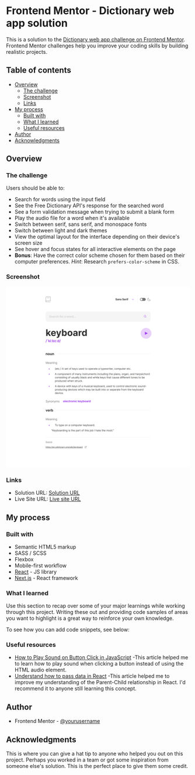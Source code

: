 # Frontend Mentor - Dictionary web app solution

This is a solution to the [Dictionary web app challenge on Frontend Mentor](https://www.frontendmentor.io/challenges/dictionary-web-app-h5wwnyuKFL). Frontend Mentor challenges help you improve your coding skills by building realistic projects.

## Table of contents

-   [Overview](#overview)
    -   [The challenge](#the-challenge)
    -   [Screenshot](#screenshot)
    -   [Links](#links)
-   [My process](#my-process)
    -   [Built with](#built-with)
    -   [What I learned](#what-i-learned)
    -   [Useful resources](#useful-resources)
-   [Author](#author)
-   [Acknowledgments](#acknowledgments)

## Overview

### The challenge

Users should be able to:

-   Search for words using the input field
-   See the Free Dictionary API's response for the searched word
-   See a form validation message when trying to submit a blank form
-   Play the audio file for a word when it's available
-   Switch between serif, sans serif, and monospace fonts
-   Switch between light and dark themes
-   View the optimal layout for the interface depending on their device's screen size
-   See hover and focus states for all interactive elements on the page
-   **Bonus**: Have the correct color scheme chosen for them based on their computer preferences. _Hint_: Research `prefers-color-scheme` in CSS.

### Screenshot

![GitHub dictionary webapp solution](./public/assets/images/screenshot.png)

### Links

-   Solution URL: [Solution URL](https://github.com/Andro87/dictionary-web-app.git)
-   Live Site URL: [Live site URL ](https://your-live-site-url.com)

## My process

### Built with

-   Semantic HTML5 markup
-   SASS / SCSS
-   Flexbox
-   Mobile-first workflow
-   [React](https://reactjs.org/) - JS library
-   [Next.js](https://nextjs.org/) - React framework

### What I learned

Use this section to recap over some of your major learnings while working through this project. Writing these out and providing code samples of areas you want to highlight is a great way to reinforce your own knowledge.

To see how you can add code snippets, see below:

### Useful resources

-   [How to Play Sound on Button Click in JavaScript](https://dev.to/shantanu_jana/how-to-play-sound-on-button-click-in-javascript-3m48) -This article helped me to learn how to play sound when clicking a button instead of using the HTML audio element.
-   [Understand how to pass data in React](https://blog.devgenius.io/how-to-pass-data-from-child-to-parent-in-react-33ed99a90f43#:~:text=While%20there%20is%20no%20direct,data%20from%20the%20child%20component.) -This article helped me to improve my understanding of the Parent-Child relationship in React. I'd recommend it to anyone still learning this concept.

## Author

-   Frontend Mentor - [@yourusername](https://www.frontendmentor.io/profile/Ando87)

## Acknowledgments

This is where you can give a hat tip to anyone who helped you out on this project. Perhaps you worked in a team or got some inspiration from someone else's solution. This is the perfect place to give them some credit.
